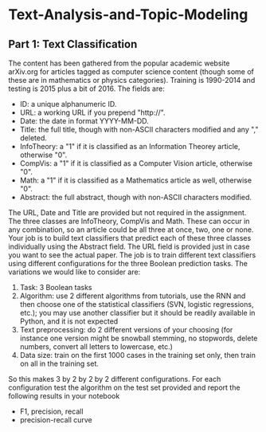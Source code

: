 # Text-Analysis-and-Topic-Modeling

## Part 1: Text Classification
The content has been gathered from the popular academic website arXiv.org for articles tagged as 
computer science content (though some of these are in mathematics or physics categories). 
Training is 1990-2014 and testing is 2015 plus a bit of 2016. The fields are: 
- ID: a unique alphanumeric ID.
- URL: a working URL if you prepend "http://".
- Date: the date in format YYYY-MM-DD.
- Title: the full title, though with non-ASCII characters modified and any "," deleted.
- InfoTheory: a "1" if it is classified as an Information Theorey article, otherwise "0".
- CompVis: a "1" if it is classified as a Computer Vision article, otherwise "0".
- Math: a "1" if it is classified as a Mathematics article as well, otherwise "0".
- Abstract: the full abstract, though with non-ASCII characters modified.

The URL, Date and Title are provided but not required in the assignment.
The three classes are InfoTheory, CompVis and Math. These can occur in any combination, so an 
article could be all three at once, two, one or none. Your job is to build text classifiers that predict 
each of these three classes individually using the Abstract field. The URL field is provided just in 
case you want to see the actual paper. 
The job is to train different text classifiers using different configurations for the three Boolean 
prediction tasks. The variations we would like to consider are:
1. Task: 3 Boolean tasks
2. Algorithm: use 2 different algorithms from tutorials, use the RNN and then choose one of 
the statistical classifiers (SVN, logistic regressions, etc.); you may use another classifier but 
it should be readily available in Python, and it is not expected
3. Text preprocessing: do 2 different versions of your choosing (for instance one version 
might be snowball stemming, no stopwords, delete numbers, convert all letters to lowercase,
etc.)
4. Data size: train on the first 1000 cases in the training set only, then train on all in the 
training set.


So this makes 3 by 2 by 2 by 2 different configurations. For each configuration test the algorithm 
on the test set provided and report the following results in your notebook
- F1, precision, recall
- precision-recall curve
